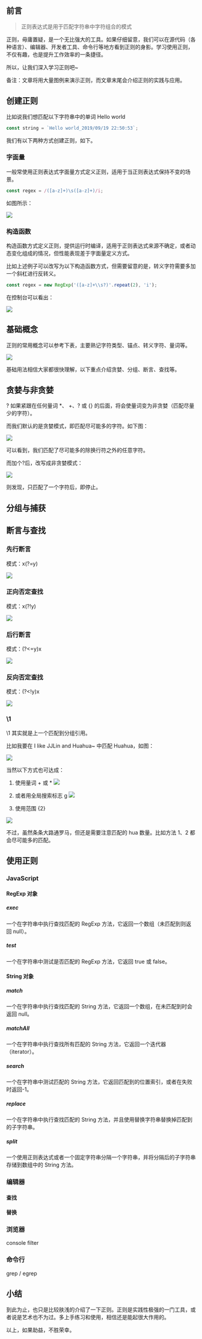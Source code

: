 ## 前言

> 正则表达式是用于匹配字符串中字符组合的模式

正则，毋庸置疑，是一个无比强大的工具。如果仔细留意，我们可以在源代码（各种语言）、编辑器、开发者工具、命令行等地方看到正则的身影。学习使用正则，不仅有趣，也是提升工作效率的一条捷径。

所以，让我们深入学习正则吧~

备注：文章将用大量图例来演示正则，而文章末尾会介绍正则的实践与应用。

## 创建正则

比如说我们想匹配以下字符串中的单词 Hello world

```js
const string = `Hello world_2019/09/19 22:50:53`;
```

我们有以下两种方式创建正则，如下。

### 字面量

一般常使用正则表达式字面量方式定义正则，适用于当正则表达式保持不变的场景。

```js
const regex = /([a-z]+)\s([a-z]+)/i;
```

如图所示：

![](https://user-gold-cdn.xitu.io/2019/9/19/16d4a1905fb769fe?w=914&h=380&f=png&s=33954)

### 构造函数

构造函数方式定义正则，提供运行时编译，适用于正则表达式来源不确定，或者动态变化组成的情况，但性能表现差于字面量定义方式。

比如上述例子可以改写为以下构造函数方式，但需要留意的是，转义字符需要多加一个斜杠进行反转义。

```js
const regex = new RegExp('([a-z]+\\s?)'.repeat(2), 'i');
```

在控制台可以看出：

![](https://user-gold-cdn.xitu.io/2019/9/19/16d4a1b343c1d8db?w=1022&h=142&f=png&s=26097)

## 基础概念

正则的常用概念可以参考下表，主要熟记字符类型、锚点、转义字符、量词等。

![](https://user-gold-cdn.xitu.io/2019/9/19/16d4a189b0cfba5b?w=734&h=1378&f=png&s=216973)

基础用法相信大家都很快理解，以下重点介绍贪婪、分组、断言、查找等。

## 贪婪与非贪婪

? 如果紧跟在任何量词 \*、 +、? 或 {} 的后面，将会使量词变为非贪婪（匹配尽量少的字符）。

而我们默认的是贪婪模式，即匹配尽可能多的字符。如下图：

![](https://user-gold-cdn.xitu.io/2019/9/19/16d4a2d69d5b5335?w=738&h=408&f=png&s=33181)

可以看到，我们匹配了尽可能多的除换行符之外的任意字符。

而加个?后，改写成非贪婪模式：

![](https://user-gold-cdn.xitu.io/2019/9/19/16d4a2f576720d14?w=810&h=424&f=png&s=34664)

则发现，只匹配了一个字符后，即停止。

## 分组与捕获

## 断言与查找

### 先行断言

模式：x(?=y)

![](https://user-gold-cdn.xitu.io/2019/9/20/16d4d12f189a9bea?w=684&h=372&f=png&s=21771)

### 正向否定查找

模式：x(?!y)

![](https://user-gold-cdn.xitu.io/2019/9/20/16d4d13a99b86879?w=642&h=382&f=png&s=22109)

### 后行断言

模式：(?<=y)x

![](https://user-gold-cdn.xitu.io/2019/9/20/16d4d14cb1e5704c?w=900&h=376&f=png&s=24985)

### 反向否定查找

模式：(?<!y)x

![](https://user-gold-cdn.xitu.io/2019/9/20/16d4d1566a2e6d50?w=878&h=382&f=png&s=25167)

### \1

\1 其实就是上一个匹配到分组引用。

比如我要在 I like JJLin and Huahua~ 中匹配 Huahua，如图：

![](https://user-gold-cdn.xitu.io/2019/9/20/16d4d18942a7e69a?w=740&h=366&f=png&s=22599)

当然以下方式也可达成：

1. 使用量词 + 或 \*
   ![](https://user-gold-cdn.xitu.io/2019/9/20/16d4d1a6ef109d30?w=758&h=370&f=png&s=22379)

2. 或者用全局搜索标志 g
   ![](https://user-gold-cdn.xitu.io/2019/9/20/16d4d1b768a7ccbf?w=650&h=372&f=png&s=20743)

3. 使用范围 {2}

![](https://user-gold-cdn.xitu.io/2019/9/20/16d4d1d1e30c04b8?w=794&h=370&f=png&s=24323)

不过，虽然条条大路通罗马，但还是需要注意匹配的 hua 数量。比如方法 1、2 都会尽可能多的匹配。

## 使用正则

### JavaScript

#### RegExp 对象

##### exec

一个在字符串中执行查找匹配的 RegExp 方法，它返回一个数组（未匹配到则返回 null）。

##### test

一个在字符串中测试是否匹配的 RegExp 方法，它返回 true 或 false。

#### String 对象

##### match

一个在字符串中执行查找匹配的 String 方法，它返回一个数组，在未匹配到时会返回 null。

##### matchAll

一个在字符串中执行查找所有匹配的 String 方法，它返回一个迭代器（iterator）。

##### search

一个在字符串中测试匹配的 String 方法，它返回匹配到的位置索引，或者在失败时返回-1。

##### replace

一个在字符串中执行查找匹配的 String 方法，并且使用替换字符串替换掉匹配到的子字符串。

##### split

一个使用正则表达式或者一个固定字符串分隔一个字符串，并将分隔后的子字符串存储到数组中的 String 方法。

### 编辑器

#### 查找

#### 替换

### 浏览器

console filter

### 命令行

grep / egrep

## 小结

到此为止，也只是比较肤浅的介绍了一下正则。正则是实践性极强的一门工具，或者说是艺术也不为过。多上手练习和使用，相信还是能起很大作用的。

以上，如果助益，不胜荣幸。
